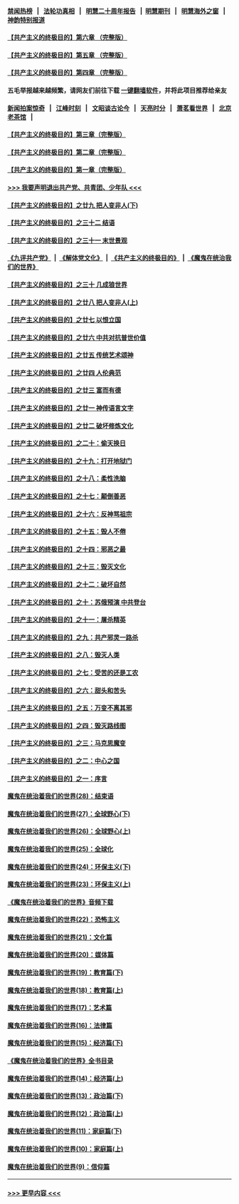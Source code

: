 #### [禁闻热榜](热点新闻.md?=0)  &nbsp;&nbsp;|&nbsp;&nbsp; [法轮功真相](https://github.com/gfw-breaker/truth/blob/master/README.md?=0) &nbsp;&nbsp;|&nbsp;&nbsp; [明慧二十周年报告](https://github.com/gfw-breaker/mh-reports/blob/master/README.md?=0) &nbsp;&nbsp;|&nbsp;&nbsp;[明慧期刊](https://github.com/gfw-breaker/mh-qikan) &nbsp;&nbsp;|&nbsp;&nbsp; [明慧海外之窗](https://github.com/gfw-breaker/mh-news/blob/master/README.md?=0) &nbsp;&nbsp;|&nbsp;&nbsp; [神韵特别报道](https://github.com/gfw-breaker/mh-news/blob/master/shenyun.md?=0)
#### [【共产主义的终极目的】第六章 （完整版）](../pages/nsc422/n11428913.md?t=02232101) 
#### [【共产主义的终极目的】第五章 （完整版）](../pages/nsc422/n11428912.md?t=02232101) 
#### [【共产主义的终极目的】第四章 （完整版）](../pages/nsc422/n11428907.md?t=02232101) 
#### 五毛举报越来越频繁，请网友们前往下载 [一键翻墙软件](https://github.com/gfw-breaker/ssr-accounts)，并将此项目推荐给亲友
#### [新闻拍案惊奇](https://github.com/gfw-breaker/banned-news/blob/master/pages/link4.md) &nbsp;&nbsp;|&nbsp;&nbsp; [江峰时刻](https://github.com/gfw-breaker/banned-news/blob/master/pages/link4.md) &nbsp;&nbsp;|&nbsp;&nbsp; [文昭谈古论今](https://github.com/gfw-breaker/banned-news/blob/master/pages/link4.md) &nbsp;&nbsp;|&nbsp;&nbsp; [天亮时分](https://github.com/gfw-breaker/banned-news/blob/master/pages/link4.md) &nbsp;&nbsp;|&nbsp;&nbsp; [萧茗看世界](https://github.com/gfw-breaker/banned-news/blob/master/pages/link4.md) &nbsp;&nbsp;|&nbsp;&nbsp; [北京老茶馆](https://github.com/gfw-breaker/banned-news/blob/master/pages/link4.md) &nbsp;&nbsp;|&nbsp;&nbsp; 
#### [【共产主义的终极目的】第三章（完整版）](../pages/nsc422/n11428848.md?t=02232101) 
#### [【共产主义的终极目的】第二章（完整版）](../pages/nsc422/n11428831.md?t=02232101) 
#### [【共产主义的终极目的】第一章（完整版）](../pages/nsc422/n11417651.md?t=02232101) 
#### [>>> 我要声明退出共产党、共青团、少年队 <<<](https://github.com/begood0513/goodnews/blob/master/quit/letter.md) 
#### [【共产主义的终极目的】之廿九 把人变非人(下)](../pages/nsc422/n11344140.md?t=02232101) 
#### [【共产主义的终极目的】之三十二 结语](../pages/nsc422/n11360535.md?t=02232101) 
#### [【共产主义的终极目的】之三十一 末世景观](../pages/nsc422/n11351129.md?t=02232101) 
#### [《九评共产党》](https://github.com/begood0513/9ping.md/blob/master/README.md) &nbsp;|&nbsp; [《解体党文化》](../../../../jtdwh.md/blob/master/README.md)  &nbsp;|&nbsp; [《共产主义的终极目的》](../../../../gczydzjmd.md/blob/master/README.md) &nbsp;|&nbsp; [《魔鬼在统治我们的世界》](../../../../mgztzwmdsj.md/blob/master/README.md) 
#### [【共产主义的终极目的】之三十 几成狼世界](../pages/nsc422/n11348280.md?t=02232101) 
#### [【共产主义的终极目的】之廿八 把人变非人(上)](../pages/nsc422/n11340492.md?t=02232101) 
#### [【共产主义的终极目的】之廿七 以恨立国](../pages/nsc422/n11336944.md?t=02232101) 
#### [【共产主义的终极目的】之廿六 中共对抗普世价值](../pages/nsc422/n11324785.md?t=02232101) 
#### [【共产主义的终极目的】之廿五 传统艺术颂神](../pages/nsc422/n11296396.md?t=02232101) 
#### [【共产主义的终极目的】之廿四 人伦典范](../pages/nsc422/n11296397.md?t=02232101) 
#### [【共产主义的终极目的】之廿三 富而有德](../pages/nsc422/n11283598.md?t=02232101) 
#### [【共产主义的终极目的】之廿一 神传语言文字](../pages/nsc422/n11263265.md?t=02232101) 
#### [【共产主义的终极目的】之廿二 破坏修炼文化](../pages/nsc422/n11245728.md?t=02232101) 
#### [【共产主义的终极目的】之二十：偷天换日](../pages/nsc422/n11238846.md?t=02232101) 
#### [【共产主义的终极目的】之十九：打开地狱门](../pages/nsc422/n11206376.md?t=02232101) 
#### [【共产主义的终极目的】之十八：柔性洗脑](../pages/nsc422/n11199994.md?t=02232101) 
#### [【共产主义的终极目的】之十七：颠倒善恶](../pages/nsc422/n11179782.md?t=02232101) 
#### [【共产主义的终极目的】之十六：反神骂祖宗](../pages/nsc422/n11166798.md?t=02232101) 
#### [【共产主义的终极目的】之十五：毁人不倦](../pages/nsc422/n11166792.md?t=02232101) 
#### [【共产主义的终极目的】之十四：邪恶之最](../pages/nsc422/n11150249.md?t=02232101) 
#### [【共产主义的终极目的】之十三：毁灭文化](../pages/nsc422/n11135227.md?t=02232101) 
#### [【共产主义的终极目的】之十二：破坏自然](../pages/nsc422/n11135214.md?t=02232101) 
#### [【共产主义的终极目的】之十：苏俄预演 中共登台](../pages/nsc422/n11118424.md?t=02232101) 
#### [【共产主义的终极目的】之十一：屠杀精英](../pages/nsc422/n11118442.md?t=02232101) 
#### [【共产主义的终极目的】之九：共产邪灵一路杀](../pages/nsc422/n11114139.md?t=02232101) 
#### [【共产主义的终极目的】之八：毁灭人类](../pages/nsc422/n11108503.md?t=02232101) 
#### [【共产主义的终极目的】之七：受苦的还是工农](../pages/nsc422/n11101809.md?t=02232101) 
#### [【共产主义的终极目的】之六：甜头和苦头](../pages/nsc422/n11096971.md?t=02232101) 
#### [【共产主义的终极目的】之五：万变不离其邪](../pages/nsc422/n11091285.md?t=02232101) 
#### [【共产主义的终极目的】之四：毁灭路线图](../pages/nsc422/n11086284.md?t=02232101) 
#### [【共产主义的终极目的】之三：马克思魔变](../pages/nsc422/n11061941.md?t=02232101) 
#### [【共产主义的终极目的】之二：中心之国](../pages/nsc422/n11047728.md?t=02232101) 
#### [【共产主义的终极目的】之一：序言](../pages/nsc422/n11086077.md?t=02232101) 
#### [魔鬼在统治着我们的世界(28)：结束语](../pages/nsc422/n10936246.md?t=02232101) 
#### [魔鬼在统治着我们的世界(27)：全球野心(下)](../pages/nsc422/n10928319.md?t=02232101) 
#### [魔鬼在统治着我们的世界(26)：全球野心(上)](../pages/nsc422/n10900318.md?t=02232101) 
#### [魔鬼在统治着我们的世界(25)：全球化](../pages/nsc422/n10788205.md?t=02232101) 
#### [魔鬼在统治着我们的世界(24)：环保主义(下)](../pages/nsc422/n10695307.md?t=02232101) 
#### [魔鬼在统治着我们的世界(23)：环保主义(上)](../pages/nsc422/n10688613.md?t=02232101) 
#### [《魔鬼在统治着我们的世界》音频下载](../pages/nsc422/n10635553.md?t=02232101) 
#### [魔鬼在统治着我们的世界(22)：恐怖主义](../pages/nsc422/n10614727.md?t=02232101) 
#### [魔鬼在统治着我们的世界(21)：文化篇](../pages/nsc422/n10597706.md?t=02232101) 
#### [魔鬼在统治着我们的世界(20)：媒体篇](../pages/nsc422/n10586579.md?t=02232101) 
#### [魔鬼在统治着我们的世界(19)：教育篇(下)](../pages/nsc422/n10564808.md?t=02232101) 
#### [魔鬼在统治着我们的世界(18)：教育篇(上)](../pages/nsc422/n10526970.md?t=02232101) 
#### [魔鬼在统治着我们的世界(17)：艺术篇](../pages/nsc422/n10499093.md?t=02232101) 
#### [魔鬼在统治着我们的世界(16)：法律篇](../pages/nsc422/n10485969.md?t=02232101) 
#### [魔鬼在统治着我们的世界(15)：经济篇(下)](../pages/nsc422/n10469975.md?t=02232101) 
#### [《魔鬼在统治着我们的世界》全书目录](../pages/nsc422/n10464261.md?t=02232101) 
#### [魔鬼在统治着我们的世界(14)：经济篇(上)](../pages/nsc422/n10457370.md?t=02232101) 
#### [魔鬼在统治着我们的世界(13)：政治篇(下)](../pages/nsc422/n10448270.md?t=02232101) 
#### [魔鬼在统治着我们的世界(12)：政治篇(上)](../pages/nsc422/n10444576.md?t=02232101) 
#### [魔鬼在统治着我们的世界(11)：家庭篇(下)](../pages/nsc422/n10440961.md?t=02232101) 
#### [魔鬼在统治着我们的世界(10)：家庭篇(上)](../pages/nsc422/n10435448.md?t=02232101) 
#### [魔鬼在统治着我们的世界(9)：信仰篇](../pages/nsc422/n10432159.md?t=02232101) 

----
#### [ >>> 更早内容 <<< ](../indexes/nsc422-earlier.md)
